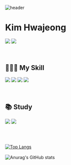 ![header](https://capsule-render.vercel.app/api?type=waving&&color=0:DBA39A,100:F0DBDB&height=300&section=header&text=WELCOME!&fontSize=90&fontColor=FEFCF3) 

# Kim Hwajeong
<a href="https://o-mil.tistory.com"><img src="https://img.shields.io/badge/Tistory-000000?style=flat&logo=Tistory&logoColor=white"/></a>
<a href="mailto:ghkwjd5343@gmail.com"><img src="https://img.shields.io/badge/Mail-EA4335?style=flat&logo=Gmail&logoColor=white"/></a>
<br/><br/><br/>

<!--
**O-mil/O-mil** is a ✨ _special_ ✨ repository because its `README.md` (this file) appears on your GitHub profile.

Here are some ideas to get you started:

- 🔭 I’m currently working on ...
- 🌱 I’m currently learning ...
- 👯 I’m looking to collaborate on ...
- 🤔 I’m looking for help with ...
- 💬 Ask me about ...
- 📫 How to reach me: ...
- 😄 Pronouns: ...
- ⚡ Fun fact: ...
-->

## 👩🏻‍💻 My Skill
<img src="https://img.shields.io/badge/Android-3DDC84?style=flat&logo=Android&logoColor=white"/> <img src="https://img.shields.io/badge/Python-3776AB?style=flat&logo=Python&logoColor=white"/> <img src="https://img.shields.io/badge/C-A8B9CC?style=flat&logo=C&logoColor=white"/> <img src="https://img.shields.io/badge/Raspberry Pi-A22846?style=flat&logo=Raspberry Pi&logoColor=white"/>
<br/><br/><br/>


## 📚 Study
<img src="https://img.shields.io/badge/Android-3DDC84?style=flat&logo=Android&logoColor=white"/> <img src="https://img.shields.io/badge/Python-3776AB?style=flat&logo=Python&logoColor=white"/>
<br/><br/><br/>

##
[![Top Langs](https://github-readme-stats.vercel.app/api/top-langs/?username=O-mil&layout=compact)](https://github.com/O-mil/github-readme-stats) <br/><br/>
![Anurag's GitHub stats](https://github-readme-stats.vercel.app/api?username=O-mil&show_icons=true&theme=dracula)


